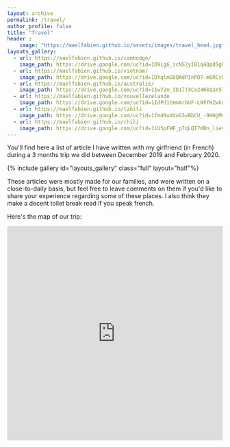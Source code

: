 ```yaml
---
layout: archive
permalink: /travel/
author_profile: false
title: "Travel"
header :
    image: "https://maelfabien.github.io/assets/images/travel_head.jpg"
layouts_gallery:
  - url: https://maelfabien.github.io/cambodge/
    image_path: https://drive.google.com/uc?id=1D9LgG_icNS2yI81q4Qp85gPKhfWacBc0
  - url: https://maelfabien.github.io/vietnam/
    image_path: https://drive.google.com/uc?id=1DYqlmG8QAdPInPO7-m6RCskPdd1D6fT8
  - url: https://maelfabien.github.io/australie/
    image_path: https://drive.google.com/uc?id=11w72m_ID1lTXCx24RkQaY5lVws3YOhl0
  - url: https://maelfabien.github.io/nouvellezelande
    image_path: https://drive.google.com/uc?id=1IdPd1tHmArGUF-L0FfHZwkv4buvF2sWN
  - url: https://maelfabien.github.io/tahiti
    image_path: https://drive.google.com/uc?id=1fm40uddoG3vBbCU_-9HHjMvL1ZLh8gUn
  - url: https://maelfabien.github.io/chili
    image_path: https://drive.google.com/uc?id=1iU5pFWE_p7qLQI7XBn_lieVClXPfJTr6
---
```


You'll find here a list of article I have written with my girlfriend (in French) during a 3 months trip we did between December 2019 and February 2020.

{% include gallery id="layouts_gallery" class="full" layout="half"%}

These articles were mostly made for our families, and were written on a close-to-daily basis, but feel free to leave comments on them if you'd like to share your experience regarding some of these places. I also think they make a decent toilet break read if you speak french.

Here's the map of our trip:

<iframe src="https://www.google.com/maps/d/embed?mid=1jiekrGvX0g2xRRYb3TwwyROuIvUaX018" width="100%" height="500" frameBorder="0"></iframe>